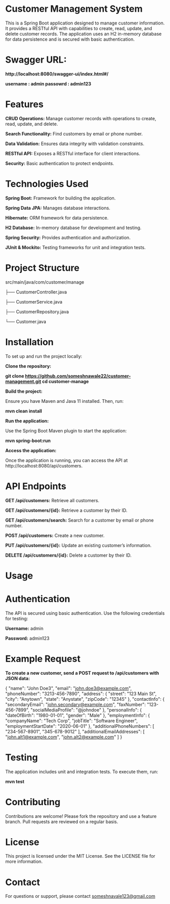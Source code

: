 # Customer Management System
This is a Spring Boot application designed to manage customer information. It provides a RESTful API with capabilities to create, read, update, and delete customer records. The application uses an H2 in-memory database for data persistence and is secured with basic authentication.

# Swagger URL:

**http://localhost:8080/swagger-ui/index.html#/**

**username : admin passowrd : admin123**

# Features

**CRUD Operations:** Manage customer records with operations to create, read, update, and delete.

**Search Functionality:** Find customers by email or phone number.

**Data Validation:** Ensures data integrity with validation constraints.

**RESTful API:** Exposes a RESTful interface for client interactions.

**Security:** Basic authentication to protect endpoints.

# Technologies Used
**Spring Boot:** Framework for building the application.

**Spring Data JPA:** Manages database interactions.

**Hibernate:** ORM framework for data persistence.

**H2 Database:** In-memory database for development and testing.

**Spring Security:** Provides authentication and authorization.

**JUnit & Mockito:** Testing frameworks for unit and integration tests.

# Project Structure
src/main/java/com/customer/manage

├── CustomerController.java

├── CustomerService.java

├── CustomerRepository.java

└── Customer.java

# Installation

To set up and run the project locally:

**Clone the repository:**

**git clone https://github.com/someshnawale22/customer-management.git
cd customer-manage**

**Build the project:**

Ensure you have Maven and Java 11 installed. Then, run:

**mvn clean install**

**Run the application:**

Use the Spring Boot Maven plugin to start the application:

**mvn spring-boot:run**

**Access the application:**

Once the application is running, you can access the API at http://localhost:8080/api/customers.

# API Endpoints

**GET /api/customers:** Retrieve all customers.

**GET /api/customers/{id}:** Retrieve a customer by their ID.

**GET /api/customers/search:** Search for a customer by email or phone number.

**POST /api/customers:** Create a new customer.

**PUT /api/customers/{id}:** Update an existing customer’s information.

**DELETE /api/customers/{id}:** Delete a customer by their ID.


# Usage
# Authentication

The API is secured using basic authentication. Use the following credentials for testing:

**Username:** admin

**Password:** admin123

# Example Request
**To create a new customer, send a POST request to /api/customers with JSON data:**

{
    "name": "John Doe3",
    "email": "john.doe3@example.com",
    "phoneNumber": "3213-456-7890",
    "address": {
        "street": "123 Main St",
        "city": "Anytown",
        "state": "Anystate",
        "zipCode": "12345"
    },
    "contactInfo": {
        "secondaryEmail": "john.secondary@example.com",
        "faxNumber": "123-456-7899",
        "socialMediaProfile": "@johndoe"
    },
    "personalInfo": {
        "dateOfBirth": "1980-01-01",
        "gender": "Male"
    },
    "employmentInfo": {
        "companyName": "Tech Corp",
        "jobTitle": "Software Engineer",
        "employmentStartDate": "2020-06-01"
    },
    "additionalPhoneNumbers": [
        "234-567-8901",
        "345-678-9012"
    ],
    "additionalEmailAddresses": [
        "john.alt1@example.com",
     "john.alt2@example.com"
    ]
}


# Testing
The application includes unit and integration tests. To execute them, run:

**mvn test**


# Contributing
Contributions are welcome! Please fork the repository and use a feature branch. Pull requests are reviewed on a regular basis.

# License
This project is licensed under the MIT License. See the LICENSE file for more information.

# Contact
For questions or support, please contact someshnavale123@gmail.com


